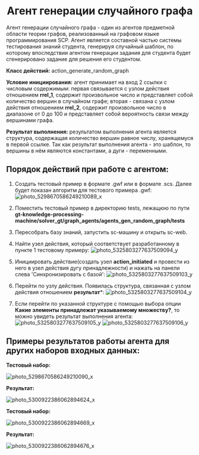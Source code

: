 <h1 align="center">Агент генерации случайного графа</h1>
Агент генерации случайного графа - один из агентов предметной области теории графов, реализованный на графовом языке программирования SCP. Агент является составной частью системы тестирования знаний студента, генерируя случайный шаблон, по которому впоследствии агентом генерации задания для студента будет сгенерировано задание для решения его студентом.

**Класс действий:** action_generate_random_graph

**Условие инициирования:** агент принимает на вход 2 ссылки с числовым содержимым: первая связывается с узлом действия отношением **rrel_1**, содержит произвольное число и представляет собой количество вершин в случайном графе; вторая - связана с узлом действия отношением **rrel_2**, содержит произвольное число в диапазоне от 0 до 100 и представляет собой вероятность связи между вершинами графа.

 **Результат выполнения:** результатом выполнения агента является структура, содержащая количество вершин равное числу, хранящемуся в первой ссылке. Так как результат выполнения агента - это шаблон, то вершины в нём являются константами, а дуги - переменными.

 ## Порядок действий при работе с агентом:
 1. Создать тестовый пример в формате .gwf или в формате .scs. Далее будет показан алгоритм для тестового примера .gwf:
 ![photo_5298670586249210089_x](https://github.com/user-attachments/assets/1e432450-de60-4725-b33b-4f2bf2f6287d)

 2. Поместить тестовый пример в директорию tests, лежащюю по пути **gt-knowledge-processing-machine/solver_gt/graph_agents/agents_gen_random_graph/tests**

 3. Пересобрать базу знаний, запустить sc-машину и открыть sc-web.
 4. Найти узел действия, который соответствует разработанному в пункте 1 тестовому примеру:
 ![photo_5325803277637509094_y](https://github.com/user-attachments/assets/ceea7ed1-1b9f-4488-a26c-2e91c65ada0f)

 5. Инициировать действие(создать узел **action_initiated** и провести из него в узел действия дугу принадлежности) и нажать на панели слева 'Синхронизировать с базой':
 ![photo_5325803277637509103_y](https://github.com/user-attachments/assets/c4854c64-5b89-43a4-ba00-b2e206fe3de6)

 6. Перейти по узлу действия. Появилась структура, связанная с узлом действия отношением **результат***:
 ![photo_5325803277637509104_y](https://github.com/user-attachments/assets/dcd5afc8-3e2b-404b-91a9-67b12631b985)

 7. Если перейти по указанной структуре с помощью выбора опции **Какие элементы принадлежат указываемому множеству?**, то можно увидеть результат выполнения агента:
 ![photo_5325803277637509105_y](https://github.com/user-attachments/assets/ffffabb0-e14e-4997-87c2-7873e40ac3c1)
 ![photo_5325803277637509106_y](https://github.com/user-attachments/assets/36669af9-2ddd-495c-bfe6-f91e30fbe141)

## Примеры результатов работы агента для других наборов входных данных:
**Тестовый набор:**

![photo_5298670586249210090_x](https://github.com/user-attachments/assets/5bf3c068-9551-4073-a4da-aead88deadb7)


**Результат:**

![photo_5300922386062894624_x](https://github.com/user-attachments/assets/f71401b0-ab85-4217-af60-99c2d6e44104)


**Тестовый набор:**

![photo_5300922386062894669_x](https://github.com/user-attachments/assets/e82cf7dd-5a60-4a5a-bb14-ef00461d25a7)


**Результат:**

![photo_5300922386062894676_x](https://github.com/user-attachments/assets/957f6c29-0e0b-478b-9a61-bb9a0058ddad)




